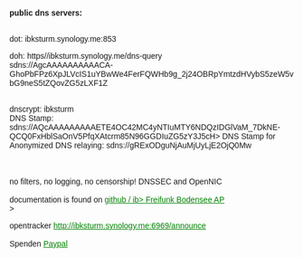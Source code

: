<html>
<head>
<style>
body { font-family:"Arial", sans-serif ;}
a { color:green; }
</style>
<title>ibksturm.synology.me</title>
</head>
<body>
<b>public dns servers:</b><br><br>


dot: ibksturm.synology.me:853<br>


doh: https//ibksturm.synology.me/dns-query<br>
sdns://AgcAAAAAAAAAACA-GhoPbFPz6XpJLVcIS1uYBwWe4FerFQWHb9g_2j24OBRpYmtzdHVybS5zeW5vbG9neS5tZQovZG5zLXF1Z<br><br>

dnscrypt: ibksturm<br>
DNS Stamp: sdns://AQcAAAAAAAAAETE4OC42MC4yNTIuMTY6NDQzIDGlVaM_7DkNE-QCQ0FxHblSaOnV5PfqXAtcrm85N96GGDIuZG5zY3J5cH>
DNS Stamp for Anonymized DNS relaying: sdns://gRExODguNjAuMjUyLjE2OjQ0Mw<br><br>
<br><br>
no filters, no logging, no censorship! DNSSEC and OpenNIC
<br><br>
documentation is found on <a href="https://github.com/ibksturm/dnscrypt-switzerland" target="_blank">github / ib>
<a href="https://mate.ffbsee.net/meshviewer/#!/de/map/c23f0e7c4ba6" target="_blank">Freifunk Bodensee AP</a><br>>


opentracker http://ibksturm.synology.me:6969/announce<br><br>
Spenden <a href="https://paypal.me/ibksturm?locale.x=de_DE" target="_blank">Paypal</a>
</body>
</html>


